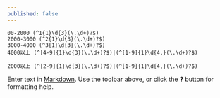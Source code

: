 ```yaml
---
published: false
---
```

````
00-2000 (^1{1}\d{3}(\.\d+)?$)
2000-3000 (^2{1}\d{3}(\.\d+)?$)
3000-4000 (^3{1}\d{3}(\.\d+)?$)
4000以上 (^[4-9]{1}\d{3}(\.\d+)?$)|(^[1-9]{1}\d{4,}(\.\d+)?$)

2000以上 (^[2-9]{1}\d{3}(\.\d+)?$)|(^[1-9]{1}\d{4,}(\.\d+)?$)
````

Enter text in [Markdown](http://daringfireball.net/projects/markdown/). Use the toolbar above, or click the **?** button for formatting help.
